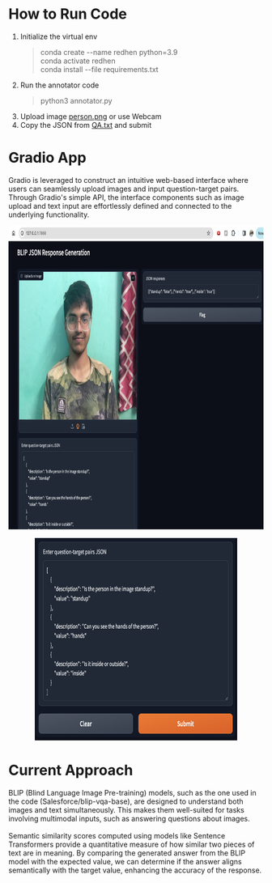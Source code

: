 # How to Run Code
1. Initialize the virtual env
   > conda create --name redhen python=3.9<br>
   > conda activate redhen<br>
   > conda install --file requirements.txt 
2. Run the annotator code
   > python3 annotator.py
3. Upload image [person.png](person.png) or use Webcam
4. Copy the JSON from [QA.txt](QA.txt) and submit
   
# Gradio App
Gradio is leveraged to construct an intuitive web-based interface where users can seamlessly upload images and input question-target pairs. 
Through Gradio's simple API, the interface components such as image upload and text input are effortlessly defined and connected to the underlying functionality.

<p align="center">
    <img width="800" height="600" src="extras/pic1.png" alt="Material Bread logo">
</p>

<p align="center">
    <img width="400" height="400" src="extras/pic2.png" alt="Material Bread logo">
</p>


# Current Approach
BLIP (Blind Language Image Pre-training) models, such as the one used in the code (Salesforce/blip-vqa-base), are designed to understand both images and text simultaneously. This makes them well-suited for tasks involving multimodal inputs, such as answering questions about images. <br><br>
Semantic similarity scores computed using models like Sentence Transformers provide a quantitative measure of how similar two pieces of text are in meaning. By comparing the generated answer from the BLIP model with the expected value, we can determine if the answer aligns semantically with the target value, enhancing the accuracy of the response.
